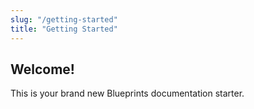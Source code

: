 ```yaml
---
slug: "/getting-started"
title: "Getting Started"
---
```


## Welcome!
 This is your brand new Blueprints documentation starter.